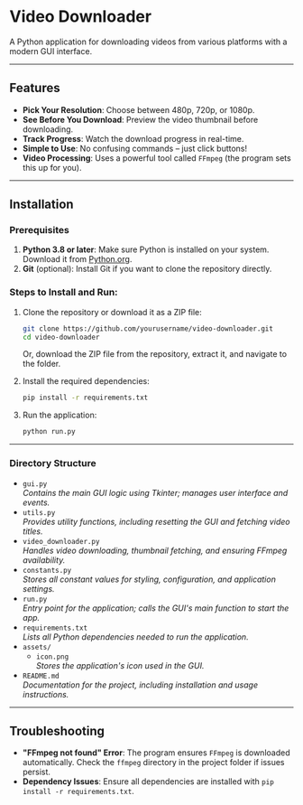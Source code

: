 # Video Downloader

A Python application for downloading videos from various platforms with a modern GUI interface.

---

## Features
- **Pick Your Resolution**: Choose between 480p, 720p, or 1080p.
- **See Before You Download**: Preview the video thumbnail before downloading.
- **Track Progress**: Watch the download progress in real-time.
- **Simple to Use**: No confusing commands – just click buttons!
- **Video Processing**: Uses a powerful tool called `FFmpeg` (the program sets this up for you).

---

## Installation

### Prerequisites
1. **Python 3.8 or later**: Make sure Python is installed on your system. Download it from [Python.org](https://www.python.org/).
2. **Git** (optional): Install Git if you want to clone the repository directly.

### Steps to Install and Run:
1. Clone the repository or download it as a ZIP file:
    ```bash
    git clone https://github.com/yourusername/video-downloader.git
    cd video-downloader
    ```
   Or, download the ZIP file from the repository, extract it, and navigate to the folder.

2. Install the required dependencies:
    ```bash
    pip install -r requirements.txt
    ```

3. Run the application:
    ```bash
    python run.py
    ```

---

### Directory Structure
- `gui.py`  
    *Contains the main GUI logic using Tkinter; manages user interface and events.*
- `utils.py`  
    *Provides utility functions, including resetting the GUI and fetching video titles.*
- `video_downloader.py`  
    *Handles video downloading, thumbnail fetching, and ensuring FFmpeg availability.*
- `constants.py`  
    *Stores all constant values for styling, configuration, and application settings.*
- `run.py`  
    *Entry point for the application; calls the GUI's main function to start the app.*
- `requirements.txt`  
    *Lists all Python dependencies needed to run the application.*
- `assets/`
    - `icon.png`  
        *Stores the application's icon used in the GUI.*
- `README.md`  
    *Documentation for the project, including installation and usage instructions.*

---

## Troubleshooting
- **"FFmpeg not found" Error**: The program ensures `FFmpeg` is downloaded automatically. Check the `ffmpeg` directory in the project folder if issues persist.
- **Dependency Issues**: Ensure all dependencies are installed with `pip install -r requirements.txt`.
